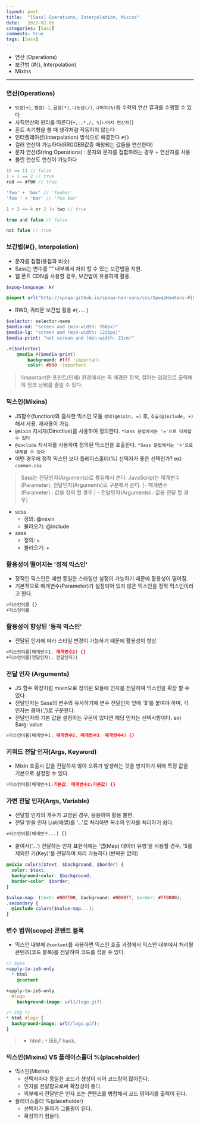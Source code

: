 ```yaml
---
layout: post
title:  "[Sass] Operations, Interpolation, Mixins"
date:   2017-02-06
categories: [Sass]
comments: true
tags: [Sass]
---
```


- 연산 (Operations)
- 보간법 (#{}, Interpolation)
- Mixins

<!--more-->

---
### 연산(Operations)
- `덧셈(+)`, `뺄셈(-)`, `곱셈(*)`, `나눗셈(/)`, `나머지(%)`등 수학의 연산 결과를 수행할 수 있다
- 사칙연산의 원리를 따른다(`+,-,*,/, %[나머지 연산자]`)
- 폰트 속기형을 쓸 때 생각처럼 작동하지 않는다
- 인터폴레이션(Interpolation) 방식으로 해결한다 `#{}`
- 컬러 연산이 가능하다(RRGGBB값중 매칭되는 값들을 연산한다)
- 문자 연산(String Operations) : 문자와 문자를 접합하려는 경우 + 연산자를 사용
- 불린 연산도 연산이 가능하다

```js
10 >= 11 // false
1 + 1 == 2 // true
red == #f00 // true

'foo' + 'bar' // 'foobar'
'foo ' + 'bar' // 'foo bar'

1 + 2 == 4 or 2 != two // true

true and false // false

not false // true
```

### 보간법(#{}, Interpolation)
- 문자를 접합(용접과 비슷)
- Sass는 변수를 “” 내부에서 처리 할 수 있는 보간법을 지원.
- 웹 폰트 CDN을 사용할 경우, 보간법이 유용하게 활용.

```sass
$spoq-language: kr

@import url("http://spoqa.github.io/spoqa-han-sans/css/SpoqaHanSans-#{$spoq-language}.css")
```

- RWD, 쿼리문 보간법 활용 `#{...}`

```sass
$selector: selector-name
$media-md: "screen and (min-width: 760px)"
$media-lg: "screen and (min-width: 1220px)"
$media-print: "not screen and (min-width: 21cm)"

.#{$selector}
	@media #{$media-print}
		background: #fff !important
		color: #000 !important
```
> !important은 프린트(인쇄) 환경에서는 꼭 배경은 흰색, 컬러는 검정으로 출력해야 잉크 낭비를 줄일 수 있다.


### 믹스인(Mixins)
- JS함수(function)와 흡사한 믹스인 모듈 `정의(@mixin, =)` 후, `호출(@include, +)`해서 사용. 재사용이 가능.
- `@mixin` 지시자(Directive)를 사용하여 정의한다. `*Sass 문법에서는 '='으로 대체할 수 있다`
- `@include` 지시자를 사용하여 정의된 믹스인을 호출한다. `*Sass 문법에서는 '+'으로 대체할 수 있다`
- 어떤 경우에 정적 믹스인 보다 플레이스홀더(%) 선택자가 좋은 선택인가? ex) `common.css`

> Sass는 전달인자(Arguments)로 통일해서 쓴다.
> JavaScript는 매개변수(Parameter), 전달인자(Arguments)로 구분해서 쓴다.
	[- 매개변수(Parameter) : 값을 정의 할 경우 | - 전달인자(Arguments) : 값을 전달 할 경우]

- scss
	- 정의: @mixin
	- 불러오기: @include
- sass
	- 정의: =
	- 불러오기: +

### 활용성이 떨어지는 '정적 믹스인'
- 정적인 믹스인은 매번 동일한 스타일만 설정이 가능하기 때문에 활용성이 떨어짐.
- 기본적으로 매개변수(Parameter)가 설정되어 있지 않은 믹스인을 정적 믹스인이라고 한다.

```sass
=믹스인이름 {}
+믹스인이름
```

### 활용성이 향상된 '동적 믹스인'
- 전달된 인자에 따라 스타일 변경이 가능하기 때문에 활용성이 향상.

```sass
=믹스인이름(매개변수1, 매개변수2) {}
+믹스인이름(전달인자1, 전달인자2)
```

### 전달 인자 (Arguments)
- JS 함수 확장처럼 mixin으로 정의된 모듈에 인자를 전달하여 믹스인을 확장 할 수 있다.
- 전달인자는 Sass의 변수와 유사하기에 변수 전달인자 앞에 '$'를 붙여야 하며, 각 인자는 콤마(',')로 구분한다.
- 전달인자의 기본 값을 설정하는 구문이 있다면 해당 인자는 선택사항이다. ex) $arg: value

```sass
=믹스인이름(매개변수1, 매개변수2, 매개변수3, 매개변수4) {}
```

### 키워드 전달 인자(Args, Keyword)
- Mixin 호출시 값을 전달하지 않아 오류가 발생하는 것을 방지하기 위해 특정 값을 기본으로 설정할 수 있다.

```sass
=믹스인이름(매개변수1:기본값, 매개변수2:기본값) {}
```

### 가변 전달 인자(Args, Variable)
- 전달할 인자의 개수가 고정된 경우, 응용하여 활용 불편.
- 전달 받을 인자 List(배열)를 '...'로 처리하면 복수의 인자를 처리하기 쉽다.

```sass
=믹스인이름(매개변수...) {}
```

- 줄여서('...') 전달하는 인자 표현식에는 '맵(Map) 데이터 유행'을 사용할 경우, '$를 제외한 키(Key)'를 전달하여 처리 가능하다 (반복문 없이)

```SCSS
@mixin colors($text, $background, $border) {
  color: $text;
  background-color: $background;
  border-color: $border;
}

$value-map: (text: #00ff00, background: #0000ff, border: #ff0000);
.secondary {
  @include colors($value-map...);
}
```

### 변수 범위(scope) 콘텐트 블록
- 믹스인 내부에 `@content`를 사용하면 믹스인 호출 과정에서 믹스인 내부에서 처리될 콘텐츠(코드 블록)를 전달하여 코드를 섞을 수 있다.

```sass
// Sass
=apply-to-ie6-only
  * html
    @content

+apply-to-ie6-only
  #logo
    background-image: url(/logo.gif)
```

```css
/* CSS */
* html #logo {
  background-image: url(/logo.gif);
}
```
> * html : `*` IE6,7 hack.

### 믹스인(Mixins) VS 플레이스홀더 %(placeholder)
- 믹스인(Mixins)
	- 선택자마다 동일한 코드가 생성이 되어 코드량이 많아진다.
	- 인자를 전달함으로써 확장성이 좋다.
	- 외부에서 전달받은 인자 또는 콘텐츠를 병합해서 코드 덩어리를 출력이 된다.
- 플레이스홀더 %(placeholder)
	- 선택자가 올라가 그룹핑이 된다.
	- 확장하기 힘들다.
